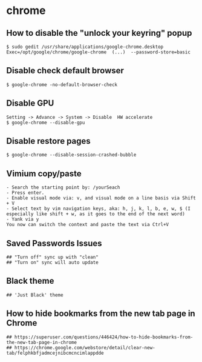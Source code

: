 chrome
======

## How to disable the "unlock your keyring" popup

    $ sudo gedit /usr/share/applications/google-chrome.desktop
    Exec=/opt/google/chrome/google-chrome  (...)  --password-store=basic

## Disable check default browser

    $ google-chrome -no-default-browser-check

## Disable GPU

    Setting -> Advance -> System -> Disable  HW accelerate
    $ google-chrome --disable-gpu

## Disable restore pages

    $ google-chrome --disable-session-crashed-bubble

## Vimium copy/paste

    - Search the starting point by: /yourSeach
    - Press enter.
    - Enable visual mode via: v, and visual mode on a line basis via Shift + V
    - Select text by vim navigation keys, aka: h, j, k, l, b, e, w, $ (I especially like shift + w, as it goes to the end of the next word)
    - Yank via y
    You now can switch the context and paste the text via Ctrl+V

## Saved Passwords Issues

    ## "Turn off" sync up with "clean"
    ## "Turn on" sync will auto update

## Black theme

    ## 'Just Black' theme

## How to hide bookmarks from the new tab page in Chrome

    ## https://superuser.com/questions/446424/how-to-hide-bookmarks-from-the-new-tab-page-in-chrome
    ## https://chrome.google.com/webstore/detail/clear-new-tab/felphkbfjadmcejnibcmcncimlappdde
